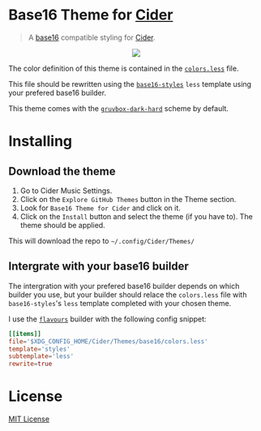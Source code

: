 # Base16 Theme for [Cider](https://cider.sh)

> A [base16](https://github.com/chriskempson/base16) compatible styling for [Cider](https://cider.sh).

<p align="center"><img src="https://i.imgur.com/N43PzRk.png"></p>

The color definition of this theme is contained in the [`colors.less`](./colors.less) file.

This file should be rewritten using the [`base16-styles`](https://github.com/samme/base16-styles) `less` template using your prefered base16 builder.

This theme comes with the [`gruvbox-dark-hard`](https://github.com/dawikur/base16-gruvbox-scheme) scheme by default.

# Installing

## Download the theme

1. Go to Cider Music Settings.
2. Click on the `Explore GitHub Themes` button in the Theme section.
3. Look for `Base16 Theme for Cider` and click on it.
4. Click on the `Install` button and select the theme (if you have to). The theme should be applied.

This will download the repo to `~/.config/Cider/Themes/`

## Intergrate with your base16 builder

The intergration with your prefered base16 builder depends on which builder you use, but
your builder should relace the `colors.less` file with `base16-styles`'s `less` template completed with your chosen theme.

I use the [`flavours`](https://github.com/Misterio77/flavours) builder with the following config snippet:

```toml
[[items]]
file='$XDG_CONFIG_HOME/Cider/Themes/base16/colors.less'
template='styles'
subtemplate='less'
rewrite=true
```

# License

[MIT License](./LICENSE)
